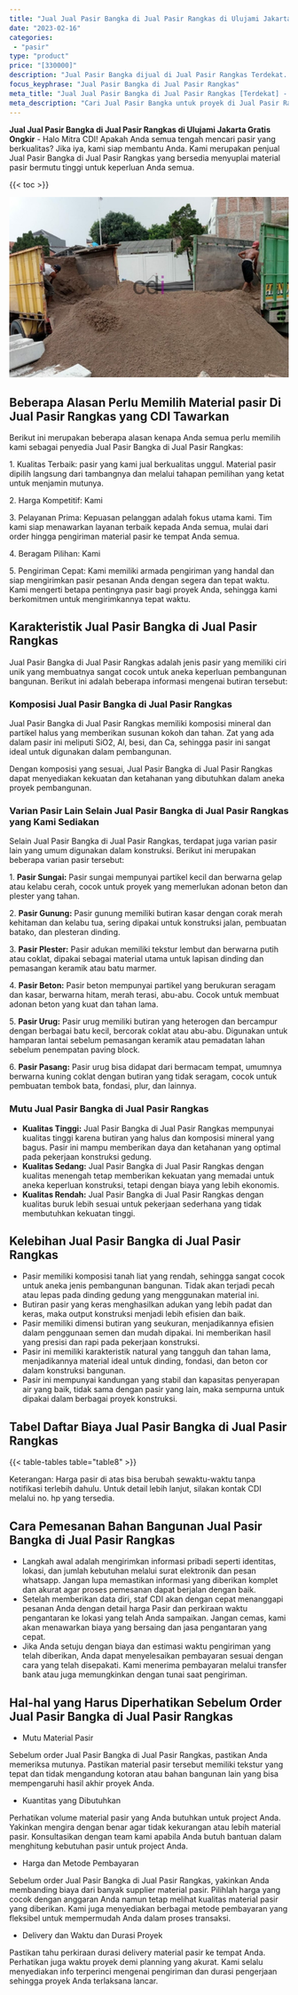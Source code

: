 ```yaml
---
title: "Jual Jual Pasir Bangka di Jual Pasir Rangkas di Ulujami Jakarta Gratis Ongkir"
date: "2023-02-16"
categories:
 - "pasir"
type: "product"
price: "[330000]"
description: "Jual Pasir Bangka dijual di Jual Pasir Rangkas Terdekat. Jual Pasir Bangka ini sering digunakan dalam proyek konstruksi sebagai bahan campuran yang terpilih dan bersih. Silakan hubungi kami untuk informasi lebih lanjut."
focus_keyphrase: "Jual Pasir Bangka di Jual Pasir Rangkas"
meta_title: "Jual Jual Pasir Bangka di Jual Pasir Rangkas [Terdekat] - CDI"
meta_description: "Cari Jual Pasir Bangka untuk proyek di Jual Pasir Rangkas? Kami memiliki Jual Pasir Bangka berkualitas untuk material adukan. Segera dapatkan penawaran terbaik."
---
```


**Jual Jual Pasir Bangka di Jual Pasir Rangkas di Ulujami Jakarta Gratis Ongkir** - Halo Mitra CDI! Apakah Anda semua tengah mencari pasir yang berkualitas? Jika iya, kami siap membantu Anda. Kami merupakan penjual Jual Pasir Bangka di Jual Pasir Rangkas yang bersedia menyuplai material pasir bermutu tinggi untuk keperluan Anda semua.

{{< toc >}}

![Jual Jual Pasir Bangka di Jual Pasir Rangkas di Ulujami Jakarta Gratis Ongkir](/images/pasir/pasir-bangunan-36.jpg)

## Beberapa Alasan Perlu Memilih Material pasir Di Jual Pasir Rangkas yang CDI Tawarkan

Berikut ini merupakan beberapa alasan kenapa Anda semua perlu memilih kami sebagai penyedia Jual Pasir Bangka di Jual Pasir Rangkas:

1\.  Kualitas Terbaik: pasir yang kami jual berkualitas unggul. Material pasir dipilih langsung dari tambangnya dan melalui tahapan pemilihan yang ketat untuk menjamin mutunya.

2\.  Harga Kompetitif: Kami

3\.  Pelayanan Prima: Kepuasan pelanggan adalah fokus utama kami. Tim kami siap menawarkan layanan terbaik kepada Anda semua, mulai dari order hingga pengiriman material pasir ke tempat Anda semua.

4\.  Beragam Pilihan: Kami

5\.  Pengiriman Cepat: Kami memiliki armada pengiriman yang handal dan siap mengirimkan pasir pesanan Anda dengan segera dan tepat waktu. Kami mengerti betapa pentingnya pasir bagi proyek Anda, sehingga kami berkomitmen untuk mengirimkannya tepat waktu.

## Karakteristik Jual Pasir Bangka di Jual Pasir Rangkas

Jual Pasir Bangka di Jual Pasir Rangkas adalah jenis pasir yang memiliki ciri unik yang membuatnya sangat cocok untuk aneka keperluan pembangunan bangunan. Berikut ini adalah beberapa informasi mengenai butiran tersebut:

### Komposisi Jual Pasir Bangka di Jual Pasir Rangkas

Jual Pasir Bangka di Jual Pasir Rangkas memiliki komposisi mineral dan partikel halus yang memberikan susunan kokoh dan tahan. Zat yang ada dalam pasir ini meliputi SiO2, Al, besi, dan Ca, sehingga pasir ini sangat ideal untuk digunakan dalam pembangunan.

Dengan komposisi yang sesuai, Jual Pasir Bangka di Jual Pasir Rangkas dapat menyediakan kekuatan dan ketahanan yang dibutuhkan dalam aneka proyek pembangunan.

### Varian Pasir Lain Selain Jual Pasir Bangka di Jual Pasir Rangkas yang Kami Sediakan

Selain Jual Pasir Bangka di Jual Pasir Rangkas, terdapat juga varian pasir lain yang umum digunakan dalam konstruksi. Berikut ini merupakan beberapa varian pasir tersebut:

1\.  **Pasir Sungai:** Pasir sungai mempunyai partikel kecil dan berwarna gelap atau kelabu cerah, cocok untuk proyek yang memerlukan adonan beton dan plester yang tahan.

2\.  **Pasir Gunung:** Pasir gunung memiliki butiran kasar dengan corak merah kehitaman dan kelabu tua, sering dipakai untuk konstruksi jalan, pembuatan batako, dan plesteran dinding.

3\.  **Pasir Plester:** Pasir adukan memiliki tekstur lembut dan berwarna putih atau coklat, dipakai sebagai material utama untuk lapisan dinding dan pemasangan keramik atau batu marmer.

4\.  **Pasir Beton:** Pasir beton mempunyai partikel yang berukuran seragam dan kasar, berwarna hitam, merah terasi, abu-abu. Cocok untuk membuat adonan beton yang kuat dan tahan lama.

5\.  **Pasir Urug:** Pasir urug memiliki butiran yang heterogen dan bercampur dengan berbagai batu kecil, bercorak coklat atau abu-abu. Digunakan untuk hamparan lantai sebelum pemasangan keramik atau pemadatan lahan sebelum penempatan paving block.

6\.  **Pasir Pasang:** Pasir urug bisa didapat dari bermacam tempat, umumnya berwarna kuning coklat dengan butiran yang tidak seragam, cocok untuk pembuatan tembok bata, fondasi, plur, dan lainnya.

### Mutu Jual Pasir Bangka di Jual Pasir Rangkas

*   **Kualitas Tinggi:** Jual Pasir Bangka di Jual Pasir Rangkas mempunyai kualitas tinggi karena butiran yang halus dan komposisi mineral yang bagus. Pasir ini mampu memberikan daya dan ketahanan yang optimal pada pekerjaan konstruksi gedung.
*   **Kualitas Sedang:** Jual Pasir Bangka di Jual Pasir Rangkas dengan kualitas menengah tetap memberikan kekuatan yang memadai untuk aneka keperluan konstruksi, tetapi dengan biaya yang lebih ekonomis.
*   **Kualitas Rendah:** Jual Pasir Bangka di Jual Pasir Rangkas dengan kualitas buruk lebih sesuai untuk pekerjaan sederhana yang tidak membutuhkan kekuatan tinggi.

## Kelebihan Jual Pasir Bangka di Jual Pasir Rangkas

*   Pasir memiliki komposisi tanah liat yang rendah, sehingga sangat cocok untuk aneka jenis pembangunan bangunan. Tidak akan terjadi pecah atau lepas pada dinding gedung yang menggunakan material ini.
*   Butiran pasir yang keras menghasilkan adukan yang lebih padat dan keras, maka output konstruksi menjadi lebih efisien dan baik.
*   Pasir memiliki dimensi butiran yang seukuran, menjadikannya efisien dalam penggunaan semen dan mudah dipakai. Ini memberikan hasil yang presisi dan rapi pada pekerjaan konstruksi.
*   Pasir ini memiliki karakteristik natural yang tangguh dan tahan lama, menjadikannya material ideal untuk dinding, fondasi, dan beton cor dalam konstruksi bangunan.
*   Pasir ini mempunyai kandungan yang stabil dan kapasitas penyerapan air yang baik, tidak sama dengan pasir yang lain, maka sempurna untuk dipakai dalam berbagai proyek konstruksi.

## Tabel Daftar Biaya Jual Pasir Bangka di Jual Pasir Rangkas

{{< table-tables table="table8" >}}

Keterangan: Harga pasir di atas bisa berubah sewaktu-waktu tanpa notifikasi terlebih dahulu. Untuk detail lebih lanjut, silakan kontak CDI melalui no. hp yang tersedia.

## Cara Pemesanan Bahan Bangunan Jual Pasir Bangka di Jual Pasir Rangkas

*   Langkah awal adalah mengirimkan informasi pribadi seperti identitas, lokasi, dan jumlah kebutuhan melalui surat elektronik dan pesan whatsapp. Jangan lupa memastikan informasi yang diberikan komplet dan akurat agar proses pemesanan dapat berjalan dengan baik.
*   Setelah memberikan data diri, staf CDI akan dengan cepat menanggapi pesanan Anda dengan detail harga Pasir dan perkiraan waktu pengantaran ke lokasi yang telah Anda sampaikan. Jangan cemas, kami akan menawarkan biaya yang bersaing dan jasa pengantaran yang cepat.
*   Jika Anda setuju dengan biaya dan estimasi waktu pengiriman yang telah diberikan, Anda dapat menyelesaikan pembayaran sesuai dengan cara yang telah disepakati. Kami menerima pembayaran melalui transfer bank atau juga memungkinkan dengan tunai saat pengiriman.

## Hal-hal yang Harus Diperhatikan Sebelum Order Jual Pasir Bangka di Jual Pasir Rangkas

*   Mutu Material Pasir

Sebelum order Jual Pasir Bangka di Jual Pasir Rangkas, pastikan Anda memeriksa mutunya. Pastikan material pasir tersebut memiliki tekstur yang tepat dan tidak mengandung kotoran atau bahan bangunan lain yang bisa mempengaruhi hasil akhir proyek Anda.
*   Kuantitas yang Dibutuhkan

Perhatikan volume material pasir yang Anda butuhkan untuk project Anda. Yakinkan mengira dengan benar agar tidak kekurangan atau lebih material pasir. Konsultasikan dengan team kami apabila Anda butuh bantuan dalam menghitung kebutuhan pasir untuk project Anda.
*   Harga dan Metode Pembayaran

Sebelum order Jual Pasir Bangka di Jual Pasir Rangkas, yakinkan Anda membanding biaya dari banyak supplier material pasir. Pilihlah harga yang cocok dengan anggaran Anda namun tetap melihat kualitas material pasir yang diberikan. Kami juga menyediakan berbagai metode pembayaran yang fleksibel untuk mempermudah Anda dalam proses transaksi.
*   Delivery dan Waktu dan Durasi Proyek

Pastikan tahu perkiraan durasi delivery material pasir ke tempat Anda. Perhatikan juga waktu proyek demi planning yang akurat. Kami selalu menyediakan info terperinci mengenai pengiriman dan durasi pengerjaan sehingga proyek Anda terlaksana lancar.